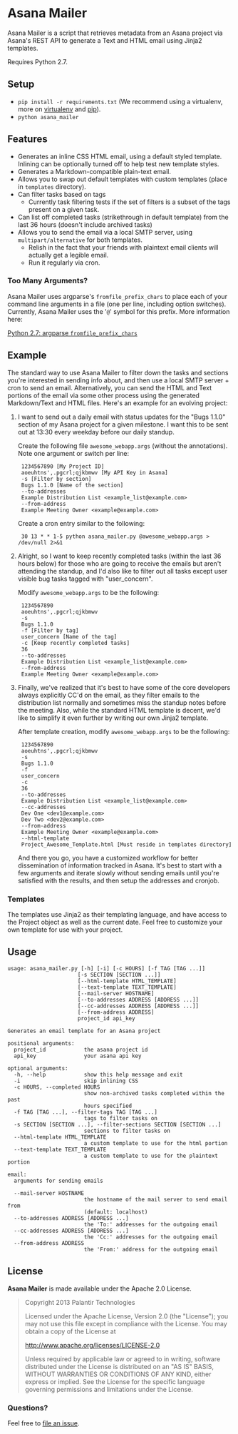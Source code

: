 # Asana Mailer
Asana Mailer is a script that retrieves metadata from an Asana project via
Asana's REST API to generate a Text and HTML email using Jinja2 templates.

Requires Python 2.7.

## Setup
* `pip install -r requirements.txt` (We recommend using a virtualenv, more on
  [virtualenv][venv] and [pip][pip]).
* `python asana_mailer`

## Features
* Generates an inline CSS HTML email, using a default styled template. Inlining
  can be optionally turned off to help test new template styles.
* Generates a Markdown-compatible plain-text email.
* Allows you to swap out default templates with custom templates (place in
  `templates` directory).
* Can filter tasks based on tags
  * Currently task filtering tests if the set of filters is a subset of the
    tags present on a given task.
* Can list off completed tasks (strikethrough in default template) from the
  last 36 hours (doesn't include archived tasks)
* Allows you to send the email via a local SMTP server, using
  `multipart/alternative` for both templates.
  * Relish in the fact that your friends with plaintext email clients will
    actually get a legible email.
  * Run it regularly via cron.

### Too Many Arguments?
Asana Mailer uses argparse's `fromfile_prefix_chars` to place each of your
command line arguments in a file (one per line, including option switches).
Currently, Asana Mailer uses the '`@`' symbol for this prefix. More information
here:

[Python 2.7: argparse `fromfile_prefix_chars`][fromfile_prefix_chars]

[fromfile_prefix_chars]:http://docs.python.org/2.7/library/argparse.html#fromfile-prefix-chars
[venv]: http://www.virtualenv.org/en/latest/
[pip]: http://www.pip-installer.org/en/latest/

## Example

The standard way to use Asana Mailer to filter down the tasks and sections
you're interested in sending info about, and then use a local SMTP server +
cron to send an email. Alternatively, you can send the HTML and Text portions
of the email via some other process using the generated Markdown/Text and HTML
files. Here's an example for an evolving project:

1. I want to send out a daily email with status updates for the "Bugs 1.1.0"
   section of my Asana project for a given milestone. I want this to be sent
   out at 13:30 every weekday before our daily standup.

    Create the following file `awesome_webapp.args` (without the annotations). Note
    one argument or switch per line:

        1234567890 [My Project ID]
        aoeuhtns',.pgcrl;qjkbmwv [My API Key in Asana]
        -s [Filter by section]
        Bugs 1.1.0 [Name of the section]
        --to-addresses
        Example Distribution List <example_list@example.com>
        --from-address
        Example Meeting Owner <example@example.com>

    Create a cron entry similar to the following:

        30 13 * * 1-5 python asana_mailer.py @awesome_webapp.args > /dev/null 2>&1

2. Alright, so I want to keep recently completed tasks (within the last 36
   hours below) for those who are going to receive the emails but aren't
   attending the standup, and I'd also like to filter out all tasks except user
   visible bug tasks tagged with "user_concern".

    Modify `awesome_webapp.args` to be the following:

        1234567890
        aoeuhtns',.pgcrl;qjkbmwv
        -s
        Bugs 1.1.0
        -f [Filter by tag]
        user_concern [Name of the tag]
        -c [Keep recently completed tasks]
        36
        --to-addresses
        Example Distribution List <example_list@example.com>
        --from-address
        Example Meeting Owner <example@example.com>

3. Finally, we've realized that it's best to have some of the core developers
   always explicitly CC'd on the email, as they filter emails to the
   distribution list normally and sometimes miss the standup notes before the
   meeting. Also, while the standard HTML template is decent, we'd like to
   simplify it even further by writing our own Jinja2 template.

    After template creation, modify `awesome_webapp.args` to be the following:

        1234567890
        aoeuhtns',.pgcrl;qjkbmwv
        -s
        Bugs 1.1.0
        -f
        user_concern
        -c
        36
        --to-addresses
        Example Distribution List <example_list@example.com>
        --cc-addresses
        Dev One <dev1@example.com>
        Dev Two <dev2@example.com>
        --from-address
        Example Meeting Owner <example@example.com>
        --html-template
        Project_Awesome_Template.html [Must reside in templates directory]

    And there you go, you have a customized workflow for better dissemination
    of information tracked in Asana. It's best to start with a few arguments
    and iterate slowly without sending emails until you're satisfied with the
    results, and then setup the addresses and cronjob.

### Templates
The templates use Jinja2 as their templating language, and have access to
the Project object as well as the current date. Feel free to customize your own
template for use with your project.


## Usage

    usage: asana_mailer.py [-h] [-i] [-c HOURS] [-f TAG [TAG ...]]
                          [-s SECTION [SECTION ...]]
                          [--html-template HTML_TEMPLATE]
                          [--text-template TEXT_TEMPLATE]
                          [--mail-server HOSTNAME]
                          [--to-addresses ADDRESS [ADDRESS ...]]
                          [--cc-addresses ADDRESS [ADDRESS ...]]
                          [--from-address ADDRESS]
                          project_id api_key

    Generates an email template for an Asana project

    positional arguments:
      project_id            the asana project id
      api_key               your asana api key

    optional arguments:
      -h, --help            show this help message and exit
      -i                    skip inlining CSS
      -c HOURS, --completed HOURS
                            show non-archived tasks completed within the past
                            hours specified
      -f TAG [TAG ...], --filter-tags TAG [TAG ...]
                            tags to filter tasks on
      -s SECTION [SECTION ...], --filter-sections SECTION [SECTION ...]
                            sections to filter tasks on
      --html-template HTML_TEMPLATE
                            a custom template to use for the html portion
      --text-template TEXT_TEMPLATE
                            a custom template to use for the plaintext portion

    email:
      arguments for sending emails

      --mail-server HOSTNAME
                            the hostname of the mail server to send email from
                            (default: localhost)
      --to-addresses ADDRESS [ADDRESS ...]
                            the 'To:' addresses for the outgoing email
      --cc-addresses ADDRESS [ADDRESS ...]
                            the 'Cc:' addresses for the outgoing email
      --from-address ADDRESS
                            the 'From:' address for the outgoing email

## License


**Asana Mailer** is made available under the Apache 2.0 License.

>Copyright 2013 Palantir Technologies
>
>Licensed under the Apache License, Version 2.0 (the "License");
>you may not use this file except in compliance with the License.
>You may obtain a copy of the License at
>
><http://www.apache.org/licenses/LICENSE-2.0>
>
>Unless required by applicable law or agreed to in writing, software
>distributed under the License is distributed on an "AS IS" BASIS,
>WITHOUT WARRANTIES OR CONDITIONS OF ANY KIND, either express or implied.
>See the License for the specific language governing permissions and
>limitations under the License.

### Questions?
Feel free to [file an issue](https://github.com/palantir/asana_mailer/issues/new).
